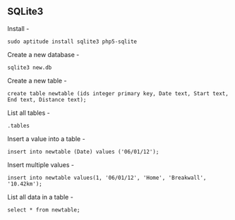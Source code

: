 ## SQLite3

Install -

`sudo aptitude install sqlite3 php5-sqlite`

Create a new database -

`sqlite3 new.db`

Create a new table -

`create table newtable (ids integer primary key, Date text, Start text, End text, Distance text);`

List all tables -

`.tables`

Insert a value into a table -

`insert into newtable (Date) values ('06/01/12');`

Insert multiple values -

`insert into newtable values(1, '06/01/12', 'Home', 'Breakwall', '10.42km');`

List all data in a table -

`select * from newtable;`
